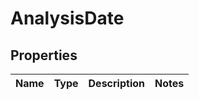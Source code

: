 
# AnalysisDate

## Properties
Name | Type | Description | Notes
------------ | ------------- | ------------- | -------------



